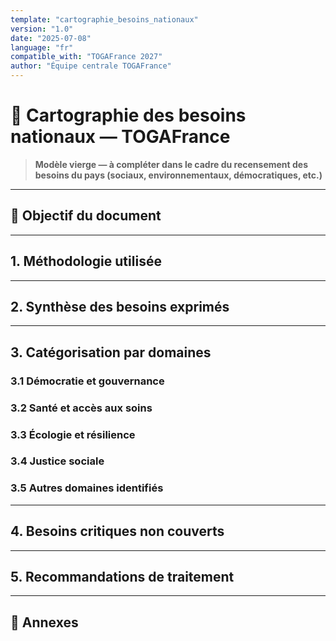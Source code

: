 ```yaml
---
template: "cartographie_besoins_nationaux"
version: "1.0"
date: "2025-07-08"
language: "fr"
compatible_with: "TOGAFrance 2027"
author: "Équipe centrale TOGAFrance"
---
```


# 🧩 Cartographie des besoins nationaux — TOGAFrance

> **Modèle vierge — à compléter dans le cadre du recensement des besoins du pays (sociaux, environnementaux, démocratiques, etc.)**

---

## 🎯 Objectif du document

<!-- Décrire la finalité : établir une base partagée des besoins collectifs à traiter par le programme TOGAFrance -->

---

## 1. Méthodologie utilisée

<!-- Expliquer les sources (rapports, études, consultations...) et les critères de sélection des besoins -->

---

## 2. Synthèse des besoins exprimés

<!-- Résumer les grands besoins identifiés au niveau national (listes ou tableau thématique) -->

---

## 3. Catégorisation par domaines

### 3.1 Démocratie et gouvernance  
<!-- ... -->

### 3.2 Santé et accès aux soins  
<!-- ... -->

### 3.3 Écologie et résilience  
<!-- ... -->

### 3.4 Justice sociale  
<!-- ... -->

### 3.5 Autres domaines identifiés  
<!-- ... -->

---

## 4. Besoins critiques non couverts

<!-- Lister les angles morts ou tensions majeures ne bénéficiant pas de politique publique efficace -->

---

## 5. Recommandations de traitement

<!-- Orientations proposées pour chaque famille de besoins (urgence, leviers, alliances) -->

---

## 📎 Annexes

<!-- Graphiques, tableaux de synthèse, liens vers les fiches source ou les documents contributifs -->
